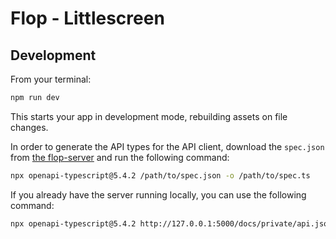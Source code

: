 # Flop - Littlescreen

## Development

From your terminal:

```sh
npm run dev
```

This starts your app in development mode, rebuilding assets on file changes.

In order to generate the API types for the API client, download the `spec.json` from [the flop-server](https://github.com/52-card-pickup/flop-server) and run the following command:

```sh
npx openapi-typescript@5.4.2 /path/to/spec.json -o /path/to/spec.ts
```

If you already have the server running locally, you can use the following command:

```sh
npx openapi-typescript@5.4.2 http://127.0.0.1:5000/docs/private/api.json -o ./app/flopClient/spec.ts
```
